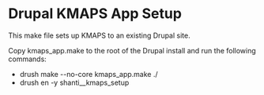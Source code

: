 # Drupal KMAPS App Setup

This make file sets up KMAPS to an existing Drupal site.

Copy kmaps_app.make to the root of the Drupal install and run the following commands:
* drush make --no-core kmaps_app.make ./
* drush en -y shanti__kmaps_setup
